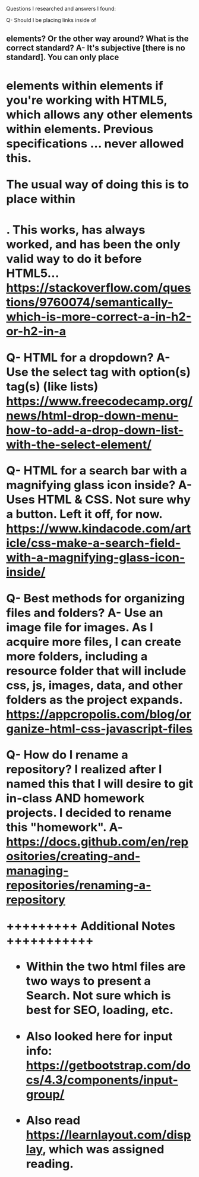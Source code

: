 Questions I researched and answers I found:

Q- Should I be placing links <a> inside of <h2> elements? Or the other way around? What is the correct standard?
A- It's subjective [there is no standard]. You can only place <h2> elements within <a> elements if you're working with HTML5, which allows any other elements within <a> elements. Previous specifications ... never allowed this.

The usual way of doing this is to place <a> within <h2>. This works, has always worked, and has been the only valid way to do it before HTML5...
https://stackoverflow.com/questions/9760074/semantically-which-is-more-correct-a-in-h2-or-h2-in-a


Q- HTML for a dropdown?
A- Use the select tag with option(s) tag(s) (like lists)
https://www.freecodecamp.org/news/html-drop-down-menu-how-to-add-a-drop-down-list-with-the-select-element/


Q- HTML for a search bar with a magnifying glass icon inside?
A- Uses HTML & CSS. Not sure why a button. Left it off, for now. 
https://www.kindacode.com/article/css-make-a-search-field-with-a-magnifying-glass-icon-inside/


Q- Best methods for organizing files and folders?
A- Use an image file for images. As I acquire more files, I can create more folders, including a resource folder that will include css, js, images, data, and other folders as the project expands.
https://appcropolis.com/blog/organize-html-css-javascript-files

Q- How do I rename a repository?
I realized after I named this that I will desire to git in-class AND homework projects. I decided to rename this "homework".
A- https://docs.github.com/en/repositories/creating-and-managing-repositories/renaming-a-repository


+++++++++ Additional Notes +++++++++++

* Within the two html files are two ways to present a Search. Not sure which is best for SEO, loading, etc.

* Also looked here for input info: https://getbootstrap.com/docs/4.3/components/input-group/

* Also read https://learnlayout.com/display, which was assigned reading.